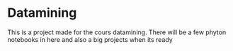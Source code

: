 # Datamining
This is a project made for the cours datamining.
There will be a few phyton notebooks in here and also a big projects when its ready
